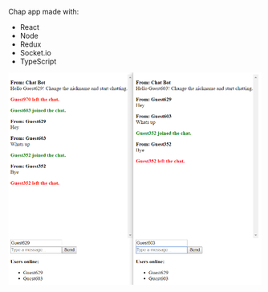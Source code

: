 Chap app made with:
- React
- Node
- Redux
- Socket.io
- TypeScript

![manochat](https://github.com/villeverkkonen/react-chat/blob/master/documentation/images/manochat.png)